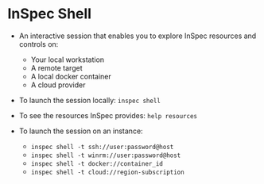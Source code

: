 # InSpec Shell
- An interactive session that enables you to explore InSpec resources and controls on:
  - Your local workstation
  - A remote target
  - A local docker container
  - A cloud provider

- To launch the session locally:
  ```inspec shell ```
- To see the resources InSpec provides:
  ```help resources```
- To launch the session on an instance:
  - ```inspec shell -t ssh://user:password@host```
  - ```inspec shell -t winrm://user:password@host```
  - ```inspec shell -t docker://container_id```
  - ```inspec shell -t cloud://region-subscription```

